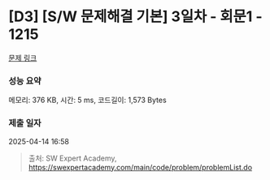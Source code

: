 # [D3] [S/W 문제해결 기본] 3일차 - 회문1 - 1215 

[문제 링크](https://swexpertacademy.com/main/code/problem/problemDetail.do?contestProbId=AV14QpAaAAwCFAYi) 

### 성능 요약

메모리: 376 KB, 시간: 5 ms, 코드길이: 1,573 Bytes

### 제출 일자

2025-04-14 16:58



> 출처: SW Expert Academy, https://swexpertacademy.com/main/code/problem/problemList.do